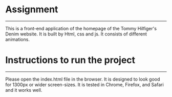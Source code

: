 # Assignment

---

This is a front-end application of the homepage of the Tommy Hilfiger's Denim website. 
It is built by Html, css and js. 
It consists of different animations.

# Instructions to run the project

---

Please open the index.html file in the browser.
It is designed to look good for 1300px or wider screen-sizes.
It is tested in Chrome, Firefox, and Safari and it works well.

